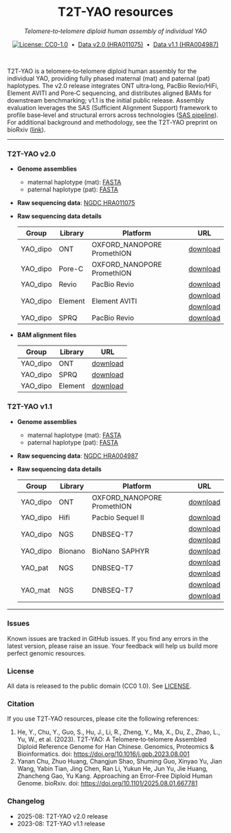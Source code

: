 <h1 align="center">T2T-YAO resources</h1>
<p align="center"><em>Telomere‑to‑telomere diploid human assembly of individual YAO</em></p>
<p align="center">
  <a href="./LICENSE"><img alt="License: CC0-1.0" src="https://img.shields.io/badge/License-CC0%201.0-blue.svg"></a>
  &nbsp;•&nbsp;
  <a href="https://ngdc.cncb.ac.cn/gsa-human/browse/HRA011075">Data v2.0 (HRA011075)</a>
  &nbsp;•&nbsp;
  <a href="https://ngdc.cncb.ac.cn/gsa-human/browse/HRA004987">Data v1.1 (HRA004987)</a>
</p>

<br/>

T2T‑YAO is a telomere‑to‑telomere diploid human assembly for the individual YAO, providing fully phased maternal (mat) and paternal (pat) haplotypes. The v2.0 release integrates ONT ultra‑long, PacBio Revio/HiFi, Element AVITI and Pore‑C sequencing, and distributes aligned BAMs for downstream benchmarking; v1.1 is the initial public release. Assembly evaluation leverages the SAS (Sufficient Alignment Support) framework to profile base‑level and structural errors across technologies ([SAS pipeline](https://github.com/KANGYUlab/sas-pipeline)). For additional background and methodology, see the T2T‑YAO preprint on bioRxiv ([link](https://www.biorxiv.org/content/10.1101/2025.08.01.667781v1.full)).

<hr/>

### T2T-YAO v2.0

- **Genome assemblies**
  - maternal haplotype (mat): [FASTA](https://download.cncb.ac.cn/gwh/Animals/Homo_sapiens_T2T_YAO_v2_mat_GWHGEYC00000000.1/GWHGEYC00000000.1.genome.fasta.gz)
  - paternal haplotype (pat): [FASTA](https://download.cncb.ac.cn/gwh/Animals/Homo_sapiens_T2T_YAO_v2_pat_GWHGEYB00000000.1/GWHGEYB00000000.1.genome.fasta.gz)

- **Raw sequencing data**: [NGDC HRA011075](https://ngdc.cncb.ac.cn/gsa-human/browse/HRA011075)

- **Raw sequencing data details**

  <table>
    <thead>
      <tr>
        <th>Group</th>
        <th>Library</th>
        <th>Platform</th>
        <th>URL</th>
      </tr>
    </thead>
    <tbody>
      <tr>
        <td>YAO_dipo</td>
        <td>ONT</td>
        <td>OXFORD_NANOPORE PromethION</td>
        <td><a href="https://download.cncb.ac.cn/gsa-human/HRA011075/HRR2321878/HRR2321878.fq.gz">download</a></td>
      </tr>
      <tr>
        <td>YAO_dipo</td>
        <td>Pore-C</td>
        <td>OXFORD_NANOPORE PromethION</td>
        <td><a href="https://download.cncb.ac.cn/gsa-human/HRA011075/HRR2321879/HRR2321879.fastq.gz">download</a></td>
      </tr>
      <tr>
        <td>YAO_dipo</td>
        <td>Revio</td>
        <td>PacBio Revio</td>
        <td><a href="https://download.cncb.ac.cn/gsa-human/HRA011075/HRR2321880/HRR2321880.fastq.gz">download</a></td>
      </tr>
      <tr>
        <td rowspan="2">YAO_dipo</td>
        <td rowspan="2">Element</td>
        <td rowspan="2">Element AVITI</td>
        <td><a href="https://download.cncb.ac.cn/gsa-human/HRA011075/HRR2321881/HRR2321881_f1.fq.gz">download</a></td>
      </tr>
      <tr>
        <td><a href="https://download.cncb.ac.cn/gsa-human/HRA011075/HRR2321881/HRR2321881_r2.fq.gz">download</a></td>
      </tr>
      <tr>
        <td>YAO_dipo</td>
        <td>SPRQ</td>
        <td>PacBio Revio</td>
        <td><a href="https://download.cncb.ac.cn/gsa-human/HRA011075/HRR2690401/HRR2690401.fq.gz">download</a></td>
      </tr>
    </tbody>
  </table>

- **BAM alignment files**

  | Group | Library | URL |
  | --- | --- | --- |
  | YAO_dipo | ONT | [download](https://download.cncb.ac.cn/gsa-human/HRA011075/HRR2695327/HRR2695327.bam) |
  | YAO_dipo | SPRQ | [download](https://download.cncb.ac.cn/gsa-human/HRA011075/HRR2695328/HRR2695328.bam) |
  | YAO_dipo | Element | [download](https://download.cncb.ac.cn/gsa-human/HRA011075/HRR2695329/HRR2695329.bam) |


### T2T-YAO v1.1

- **Genome assemblies**
  - maternal haplotype (mat): [FASTA](https://download.cncb.ac.cn/gwh/Animals/Homo_sapiens_v1.1_GWHDQZJ00000000/GWHDQZJ00000000.genome.fasta.gz)
  - paternal haplotype (pat): [FASTA](https://download.cncb.ac.cn/gwh/Animals/Homo_sapiens_ChTY001.v1.1_pat_GWHDOOG00000000/GWHDOOG00000000.genome.fasta.gz)

- **Raw sequencing data**: [NGDC HRA004987](https://ngdc.cncb.ac.cn/gsa-human/browse/HRA004987)

- **Raw sequencing data details**

  <table>
    <thead>
      <tr>
        <th>Group</th>
        <th>Library</th>
        <th>Platform</th>
        <th>URL</th>
      </tr>
    </thead>
    <tbody>
      <tr>
        <td>YAO_dipo</td>
        <td>ONT</td>
        <td>OXFORD_NANOPORE PromethION</td>
        <td><a href="https://download.cncb.ac.cn/gsa-human/HRA004987/HRR1274612/HRR1274612.fq.gz">download</a></td>
      </tr>
      <tr>
        <td>YAO_dipo</td>
        <td>Hifi</td>
        <td>Pacbio Sequel II</td>
        <td><a href="https://download.cncb.ac.cn/gsa-human/HRA004987/HRR1274613/HRR1274613.fastq.gz">download</a></td>
      </tr>
      <tr>
        <td rowspan="2">YAO_dipo</td>
        <td rowspan="2">NGS</td>
        <td rowspan="2">DNBSEQ-T7</td>
        <td><a href="https://download.cncb.ac.cn/gsa-human/HRA004987/HRR1274614/HRR1274614_f1.fq.gz">download</a></td>
      </tr>
      <tr>
        <td><a href="https://download.cncb.ac.cn/gsa-human/HRA004987/HRR1274614/HRR1274614_r2.fq.gz">download</a></td>
      </tr>
      <tr>
        <td>YAO_dipo</td>
        <td>Bionano</td>
        <td>BioNano SAPHYR</td>
        <td><a href="https://download.cncb.ac.cn/gsa-human/HRA004987/HRR1274615/HRR1274615.bnx.gz">download</a></td>
      </tr>
      <tr>
        <td rowspan="2">YAO_pat</td>
        <td rowspan="2">NGS</td>
        <td rowspan="2">DNBSEQ-T7</td>
        <td><a href="https://download.cncb.ac.cn/gsa-human/HRA004987/HRR1274616/HRR1274616_f1.fq.gz">download</a></td>
      </tr>
      <tr>
        <td><a href="https://download.cncb.ac.cn/gsa-human/HRA004987/HRR1274616/HRR1274616_r2.fq.gz">download</a></td>
      </tr>
      <tr>
        <td rowspan="2">YAO_mat</td>
        <td rowspan="2">NGS</td>
        <td rowspan="2">DNBSEQ-T7</td>
        <td><a href="https://download.cncb.ac.cn/gsa-human/HRA004987/HRR1274617/HRR1274617_f1.fq.gz">download</a></td>
      </tr>
      <tr>
        <td><a href="https://download.cncb.ac.cn/gsa-human/HRA004987/HRR1274617/HRR1274617_r2.fq.gz">download</a></td>
      </tr>
    </tbody>
  </table>

---

### Issues

Known issues are tracked in GitHub issues. If you find any errors in the latest version, please raise an issue. Your feedback will help us build more perfect genomic resources.

### License

All data is released to the public domain (CC0 1.0). See [LICENSE](./LICENSE).

### Citation

If you use T2T‑YAO resources, please cite the following references:

1. He, Y., Chu, Y., Guo, S., Hu, J., Li, R., Zheng, Y., Ma, X., Du, Z., Zhao, L., Yu, W., et al. (2023). T2T‑YAO: A Telomere‑to‑telomere Assembled Diploid Reference Genome for Han Chinese. Genomics, Proteomics & Bioinformatics. doi: https://doi.org/10.1016/j.gpb.2023.08.001
2. Yanan Chu, Zhuo Huang, Changjun Shao, Shuming Guo, Xinyao Yu, Jian Wang, Yabin Tian, Jing Chen, Ran Li, Yukun He, Jun Yu, Jie Huang, Zhancheng Gao, Yu Kang.  Approaching an Error-Free Diploid Human Genome. bioRxiv. doi: https://doi.org/10.1101/2025.08.01.667781

### Changelog

- 2025-08: T2T-YAO v2.0 release
- 2023-08: T2T-YAO v1.1 release

